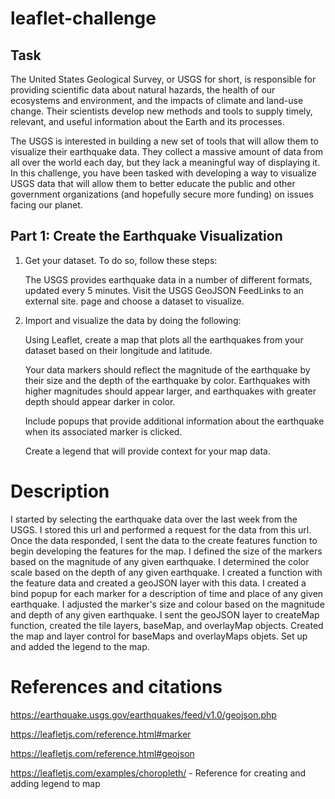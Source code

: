 # leaflet-challenge

## Task

The United States Geological Survey, or USGS for short, is responsible for providing scientific data about natural hazards, the health of our ecosystems and environment, and the impacts of climate and land-use change. Their scientists develop new methods and tools to supply timely, relevant, and useful information about the Earth and its processes.

The USGS is interested in building a new set of tools that will allow them to visualize their earthquake data. They collect a massive amount of data from all over the world each day, but they lack a meaningful way of displaying it. In this challenge, you have been tasked with developing a way to visualize USGS data that will allow them to better educate the public and other government organizations (and hopefully secure more funding) on issues facing our planet.

## Part 1: Create the Earthquake Visualization

1. Get your dataset. To do so, follow these steps:

	The USGS provides earthquake data in a number of different formats, updated every 5 minutes. Visit the USGS GeoJSON FeedLinks to an external site. page and choose a dataset to visualize.

2.  Import and visualize the data by doing the following:

	Using Leaflet, create a map that plots all the earthquakes from your dataset based on their longitude and latitude.

	Your data markers should reflect the magnitude of the earthquake by their size and the depth of the earthquake by color. Earthquakes with higher magnitudes should 	appear larger, and earthquakes with greater depth should appear darker in color.

	Include popups that provide additional information about the earthquake when its associated marker is clicked.

	Create a legend that will provide context for your map data.

# Description

I started by selecting the earthquake data over the last week from the USGS. I stored this url and performed a request for the data from this url. Once the data responded, I sent the data to the create features function to begin developing the features for the map. I defined the size of the markers based on the magnitude of any given earthquake. I determined the color scale based on the depth of any given earthquake. I created a function with the feature data and created a geoJSON layer with this data. I created a bind popup for each marker for a description of time and place of any given earthquake. I adjusted the marker's size and colour based on the magnitude and depth of any given earthquake. I sent the geoJSON layer to createMap function, created the tile layers, baseMap, and overlayMap objects. Created the map and layer control for baseMaps and overlayMaps objets. Set up and added the legend to the map.

# References and citations

https://earthquake.usgs.gov/earthquakes/feed/v1.0/geojson.php

https://leafletjs.com/reference.html#marker

https://leafletjs.com/reference.html#geojson

https://leafletjs.com/examples/choropleth/ - Reference for creating and adding legend to map